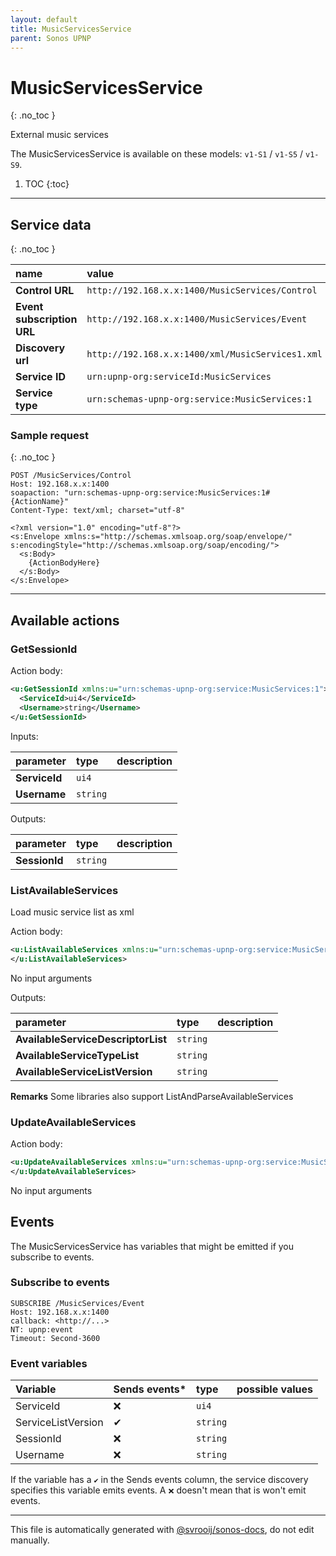 ```yaml
---
layout: default
title: MusicServicesService
parent: Sonos UPNP
---
```

# MusicServicesService
{: .no_toc }

External music services

The MusicServicesService is available on these models: `v1-S1` / `v1-S5` / `v1-S9`.

1. TOC
{:toc}

---

## Service data
{: .no_toc }

| name | value |
|:-----|:------|
| **Control URL** | `http://192.168.x.x:1400/MusicServices/Control` |
| **Event subscription URL** | `http://192.168.x.x:1400/MusicServices/Event` |
| **Discovery url** | `http://192.168.x.x:1400/xml/MusicServices1.xml` |
| **Service ID** | `urn:upnp-org:serviceId:MusicServices` |
| **Service type** | `urn:schemas-upnp-org:service:MusicServices:1` |

### Sample request
{: .no_toc }

```http
POST /MusicServices/Control
Host: 192.168.x.x:1400
soapaction: "urn:schemas-upnp-org:service:MusicServices:1#{ActionName}"
Content-Type: text/xml; charset="utf-8"

<?xml version="1.0" encoding="utf-8"?>
<s:Envelope xmlns:s="http://schemas.xmlsoap.org/soap/envelope/" s:encodingStyle="http://schemas.xmlsoap.org/soap/encoding/">
  <s:Body>
    {ActionBodyHere}
  </s:Body>
</s:Envelope>
```

---

## Available actions

### GetSessionId

Action body:

```xml
<u:GetSessionId xmlns:u="urn:schemas-upnp-org:service:MusicServices:1">
  <ServiceId>ui4</ServiceId>
  <Username>string</Username>
</u:GetSessionId>
```

Inputs:

| parameter | type | description |
|:----------|:-----|:------------|
| **ServiceId** | `ui4` |  |
| **Username** | `string` |  |

Outputs:

| parameter | type | description |
|:----------|:-----|:------------|
| **SessionId** | `string` |  |

### ListAvailableServices

Load music service list as xml

Action body:

```xml
<u:ListAvailableServices xmlns:u="urn:schemas-upnp-org:service:MusicServices:1">
</u:ListAvailableServices>
```

No input arguments

Outputs:

| parameter | type | description |
|:----------|:-----|:------------|
| **AvailableServiceDescriptorList** | `string` |  |
| **AvailableServiceTypeList** | `string` |  |
| **AvailableServiceListVersion** | `string` |  |

**Remarks** Some libraries also support ListAndParseAvailableServices

### UpdateAvailableServices

Action body:

```xml
<u:UpdateAvailableServices xmlns:u="urn:schemas-upnp-org:service:MusicServices:1">
</u:UpdateAvailableServices>
```

No input arguments

## Events

The MusicServicesService has variables that might be emitted if you subscribe to events.

### Subscribe to events

```http
SUBSCRIBE /MusicServices/Event
Host: 192.168.x.x:1400
callback: <http://...>
NT: upnp:event
Timeout: Second-3600
```

### Event variables

| Variable | Sends events* | type | possible values |
|:---------|:-------------|:-----|:----------------|
| ServiceId | ❌ | `ui4` |  |
| ServiceListVersion | ✔ | `string` |  |
| SessionId | ❌ | `string` |  |
| Username | ❌ | `string` |  |

If the variable has a `✔` in the Sends events column, the service discovery specifies this variable emits events. A `❌` doesn't mean that is won't emit events.

---

This file is automatically generated with [@svrooij/sonos-docs](https://github.com/svrooij/sonos-api-docs/tree/main/generator/sonos-docs), do not edit manually.
